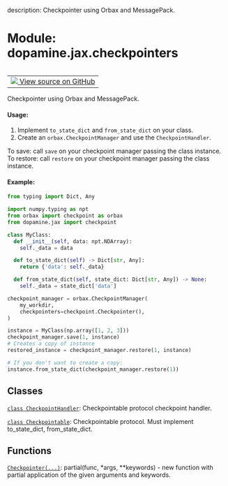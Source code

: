 description: Checkpointer using Orbax and MessagePack.

<div itemscope itemtype="http://developers.google.com/ReferenceObject">
<meta itemprop="name" content="dopamine.jax.checkpointers" />
<meta itemprop="path" content="Stable" />
</div>

# Module: dopamine.jax.checkpointers

<!-- Insert buttons and diff -->

<table class="tfo-notebook-buttons tfo-api nocontent" align="left">
<td>
  <a target="_blank" href="https://github.com/google/dopamine/tree/master/dopamine/jax/checkpointers.py">
    <img src="https://www.tensorflow.org/images/GitHub-Mark-32px.png" />
    View source on GitHub
  </a>
</td>
</table>



Checkpointer using Orbax and MessagePack.



#### Usage:

1) Implement `to_state_dict` and `from_state_dict` on your class.
2) Create an `orbax.CheckpointManager` and use the `CheckpointHandler`.

To save: call `save` on your checkpoint manager passing the class instance.
To restore: call `restore` on your checkpoint manager passing the class
            instance.



#### Example:


```py
from typing import Dict, Any

import numpy.typing as npt
from orbax import checkpoint as orbax
from dopamine.jax import checkpoint

class MyClass:
  def __init__(self, data: npt.NDArray):
    self._data = data

  def to_state_dict(self) -> Dict[str, Any]:
    return {'data': self._data}

  def from_state_dict(self, state_dict: Dict[str, Any]) -> None:
    self._data = state_dict['data']

checkpoint_manager = orbax.CheckpointManager(
    my_workdir,
    checkpointers=checkpoint.Checkpointer(),
)

instance = MyClass(np.array([1, 2, 3]))
checkpoint_manager.save(1, instance)
# Creates a copy of instance
restored_instance = checkpoint_manager.restore(1, instance)

# If you don't want to create a copy:
instance.from_state_dict(checkpoint_manager.restore(1))
```


## Classes

[`class CheckpointHandler`](../../dopamine/jax/checkpointers/CheckpointHandler.md): Checkpointable protocol checkpoint handler.

[`class Checkpointable`](../../dopamine/jax/checkpointers/Checkpointable.md): Checkpointable protocol. Must implement to_state_dict, from_state_dict.

## Functions

[`Checkpointer(...)`](../../dopamine/jax/checkpointers/Checkpointer.md): partial(func, *args, **keywords) - new function with partial application of the given arguments and keywords.

